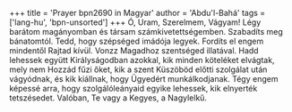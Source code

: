 +++
title = 'Prayer bpn2690 in Magyar'
author = 'Abdu'l-Bahá'
tags = ['lang-hu', 'bpn-unsorted']
+++
Ó, Uram, Szerelmem, Vágyam! Légy barátom magányomban és társam számkivetettségemben. Szabadíts meg bánatomtól. Tedd, hogy szépséged imádója legyek. Fordíts el engem mindentől Rajtad kívül. Vonzz Magadhoz szentséged illatával. Hadd lehessek együtt Királyságodban azokkal, kik minden köteléket elvágtak, mely nem Hozzád fűzi őket, kik a szent Küszöböd előtti szolgálat után vágyódnak, és kik kiállnak, hogy Ügyedért munkálkodjanak. Tégy engem képessé arra, hogy szolgálóleányaid egyike lehessek, kik elnyerték tetszésedet. Valóban, Te vagy a Kegyes, a Nagylelkű.
